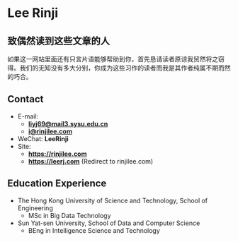 # Lee Rinji

<!-- slide -->
## 致偶然读到这些文章的人

如果这一网站里面还有只言片语能够帮助到你，首先恳请读者原谅我贸然将之窃得。我们的无知没有多大分别，你成为这些习作的读者而我是其作者纯属不期而然的巧合。

<!-- slide -->

## Contact

- E-mail:
  - **[liyj69@mail3.sysu.edu.cn](mailto:liyj69@mail3.sysu.edu.cn)**
  - **[i@rinjilee.com](mailto:i@rinjilee.com)**
- WeChat: **LeeRinji**
- Site: 
  - **<https://rinjilee.com>**
  - **<https://leerj.com>** (Redirect to rinjilee.com)

<!-- slide -->

## Education Experience

 - The Hong Kong University of Science and Technology, School of Engineering
   - MSc in Big Data Technology
 - Sun Yat-sen University, School of Data and Computer Science
   - BEng in Intelligence Science and Technology
